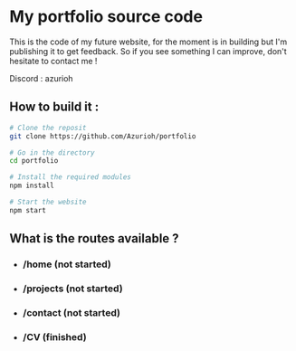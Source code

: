 # My portfolio source code

This is the code of my future website, for the moment is in building but I'm publishing it to get feedback. So if you see something I can improve, don't hesitate to contact me !

Discord : azurioh

## How to build it :

```bash
# Clone the reposit
git clone https://github.com/Azurioh/portfolio

# Go in the directory
cd portfolio

# Install the required modules
npm install

# Start the website
npm start
```

## What is the routes available ?

- ### /home (not started)
- ### /projects (not started)
- ### /contact (not started)
- ### /CV (finished)